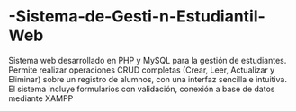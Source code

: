 # -Sistema-de-Gesti-n-Estudiantil-Web
Sistema web desarrollado en PHP y MySQL para la gestión de estudiantes. Permite realizar operaciones CRUD completas (Crear, Leer, Actualizar y Eliminar) sobre un registro de alumnos, con una interfaz sencilla e intuitiva.  El sistema incluye formularios con validación, conexión a base de datos mediante XAMPP
